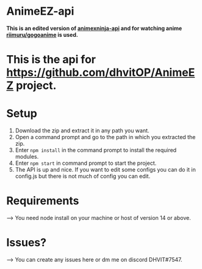 # AnimeEZ-api
**This is an edited version of [animexninja-api](https://github.com/routayush1/animexninja-api) and for watching anime [riimuru/gogoanime](https://github.com/riimuru/gogoanime) is used.**  
# This is the api for https://github.com/dhvitOP/AnimeEZ project.
# Setup
1. Download the zip and extract it in any path you want. <br>
2. Open a command prompt and go to the path in which you extracted the zip.<br>
3. Enter `npm install` in the command prompt to install the required modules.<br>
4. Enter `npm start` in command prompt to start the project.<br>
5. The API is up and nice. If you want to edit some configs you can do it in config.js but there is not much of config you can edit.<br>
# Requirements
--> You need node install on your machine or host of version 14 or above.
# Issues?
--> You can create any issues here or dm me on discord DHVIT#7547.
